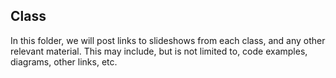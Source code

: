 ## Class

In this folder, we will post links to slideshows from each class, and any other relevant material. This may include, but is not limited to, code examples, diagrams, other links, etc.